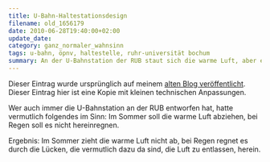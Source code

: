 ```yaml
---
title: U-Bahn-Haltestationsdesign
filename: old_1656179
date: 2010-06-28T19:40:00+02:00
update_date:
category: ganz_normaler_wahnsinn
tags: u-bahn, öpnv, haltestelle, ruhr-universität bochum
summary: An der U-Bahnstation der RUB staut sich die warme Luft, aber es regnet trotzdem rein, durch die Schlitze, durch die die Warme Luft entkommen soll.
---
```

Dieser Eintrag wurde ursprünglich auf meinem [alten Blog veröffentlicht](https://stu.blogger.de/stories/1656179/). Dieser Eintrag hier ist eine Kopie mit kleinen technischen Anpassungen.

Wer auch immer die U-Bahnstation an der RUB entworfen hat, hatte vermutlich folgendes im Sinn: Im Sommer soll die warme Luft abziehen, bei Regen soll es nicht hereinregnen.

Ergebnis: Im Sommer zieht die warme Luft nicht ab, bei Regen regnet es durch die Lücken, die vermutlich dazu da sind, die Luft zu entlassen, herein.
